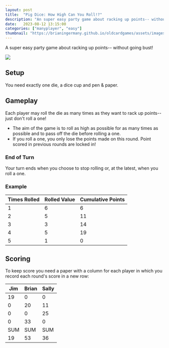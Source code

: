 ```yaml
---
layout: post
title:  "Pig Dice: How High Can You Roll!?"
description: "An super easy party game about racking up points-- without going bust!"
date:   2023-08-12 13:15:00
categories: ["manyplayer", "easy"]
thumbnail: "https://brianingermany.github.io/oldcardgames/assets/images/dice1.jpg"
---
```

A super easy party game about racking up points-- without going bust!

![](https://brianingermany.github.io/assets/images/dice1.jpg)

## Setup
You need exactly one die, a dice cup and pen & paper.

## Gameplay
Each player may roll the die as many times as they want to rack up points-- just don't roll a one!

- The aim of the game is to roll as high as possible for as many times as possible and to pass off the die before rolling a one.
- If you roll a one, you only lose the points made on this round. Point scored in previous rounds are locked in!

### End of Turn
Your turn ends when you choose to stop rolling or, at the latest, when you roll a one.

### Example

| Times Rolled | Rolled Value     | Cumulative Points |
|-----| ------------------------ | ----------- |
|1| 6     | 6           |
|2| 5                 | 11           |
|3| 3                  | 14          |
|4| 5                 | 19          |
|5| 1        | 0         |



## Scoring
To keep score you need a paper with a column for each player in which you record each round's score in a new row:

| Jim | Brian     | Sally |
|-----| ------------------------ | ----------- |
|19| 0    | 0          |
|0| 20                 | 11           |
|0| 0                 | 25          |
|0| 33                 | 0        |
|SUM|SUM|SUM|
|19|53|36|
